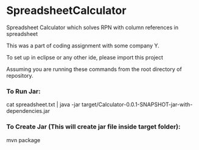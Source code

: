 # SpreadsheetCalculator
Spreadsheet Calculator which solves RPN with column references in spreadsheet

This was a part of coding assignment with some company Y.

To set up in eclipse or any other ide, please import this project

Assuming you are running these commands from the root directory of repository.
### To Run Jar:
cat spreadsheet.txt | java -jar target/Calculator-0.0.1-SNAPSHOT-jar-with-dependencies.jar

### To Create Jar (This will create jar file inside target folder):
mvn package
